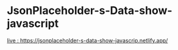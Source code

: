 # JsonPlaceholder-s-Data-show-javascript

 <a href="https://jsonplaceholder-s-data-show-javascrip.netlify.app/">live : https://jsonplaceholder-s-data-show-javascrip.netlify.app/</a>
